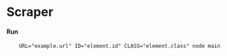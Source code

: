 # Scraper

#### Run
```terminal
    URL="example.url" ID="element.id" CLASS="element.class" node main 
```
